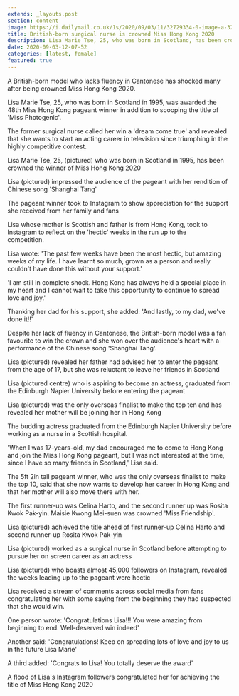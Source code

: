 ```yaml
---
extends: _layouts.post
section: content
image: https://i.dailymail.co.uk/1s/2020/09/03/11/32729334-0-image-a-32_1599128660323.jpg 
title: British-born surgical nurse is crowned Miss Hong Kong 2020 
description: Lisa Marie Tse, 25, who was born in Scotland, has been crowned Miss Hong Kong 2020. The aspiring actress previously worked as a surgical nurse, after graduating from Edinburgh Napier University. 
date: 2020-09-03-12-07-52 
categories: [latest, female] 
featured: true 
--- 
```

A British-born model who lacks fluency in Cantonese has shocked many after being crowned Miss Hong Kong 2020.

Lisa Marie Tse, 25, who was born in Scotland in 1995, was awarded the 48th Miss Hong Kong pageant winner in addition to scooping the title of 'Miss Photogenic'.

The former surgical nurse called her win a 'dream come true' and revealed that she wants to start an acting career in television since triumphing in the highly competitive contest.

Lisa Marie Tse, 25, (pictured) who was born in Scotland in 1995, has been crowned the winner of Miss Hong Kong 2020 

Lisa (pictured) impressed the audience of the pageant with her rendition of Chinese song 'Shanghai Tang'

The pageant winner took to Instagram to show appreciation for the support she received from her family and fans 

Lisa whose mother is Scottish and father is from Hong Kong, took to Instagram to reflect on the 'hectic' weeks in the run up to the competition.        

Lisa wrote: 'The past few weeks have been the most hectic, but amazing weeks of my life. I have learnt so much, grown as a person and really couldn't have done this without your support.'

'I am still in complete shock. Hong Kong has always held a special place in my heart and I cannot wait to take this opportunity to continue to spread love and joy.'

Thanking her dad for his support, she added: 'And lastly, to my dad, we've done it!!' 

Despite her lack of fluency in Cantonese, the British-born model was a fan favourite to win the crown and she won over the audience's heart with a performance of the Chinese song 'Shanghai Tang'.

Lisa (pictured) revealed her father had advised her to enter the pageant from the age of 17, but she was reluctant to leave her friends in Scotland 

Lisa (pictured centre) who is aspiring to become an actress, graduated from the Edinburgh Napier University before entering the pageant 

Lisa (pictured) was the only overseas finalist to make the top ten and has revealed her mother will be joining her in Hong Kong 

The budding actress graduated from the Edinburgh Napier University before working as a nurse in a Scottish hospital.

'When I was 17-years-old, my dad encouraged me to come to Hong Kong and join the Miss Hong Kong pageant, but I was not interested at the time, since I have so many friends in Scotland,' Lisa said. 

The 5ft 2in tall pageant winner, who was the only overseas finalist to make the top 10, said that she now wants to develop her career in Hong Kong and that her mother will also move there with her.

The first runner-up was Celina Harto, and the second runner up was Rosita Kwok Pak-yin. Maisie Kwong Mei-suen was crowned 'Miss Friendship'. 

Lisa (pictured) achieved the title ahead of first runner-up Celina Harto and second runner-up Rosita Kwok Pak-yin

Lisa (pictured) worked as a surgical nurse in Scotland before attempting to pursue her on screen career as an actress 

Lisa (pictured) who boasts almost 45,000 followers on Instagram, revealed the weeks leading up to the pageant were hectic 

Lisa received a stream of comments across social media from fans congratulating her with some saying from the beginning they had suspected that she would win. 

One person wrote: 'Congratulations Lisa!!! You were amazing from beginning to end. Well-deserved win indeed'

Another said: 'Congratulations! Keep on spreading lots of love and joy to us in the future Lisa Marie'

A third added: 'Congrats to Lisa! You totally deserve the award' 











A flood of Lisa's Instagram followers congratulated her for achieving the title of Miss Hong Kong 2020 

